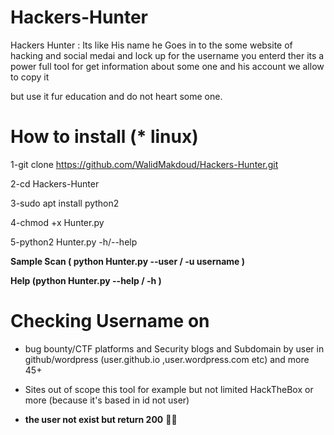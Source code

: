 # Hackers-Hunter
Hackers Hunter : Its like His name he Goes in to the some website of hacking and social medai and lock up for the username you enterd ther
its a power full tool for get information about some one and his account
we allow to copy it 

but use it fur education and do not heart some one.
# How to install (* linux)
1-git clone https://github.com/WalidMakdoud/Hackers-Hunter.git




2-cd Hackers-Hunter



3-sudo apt install python2



4-chmod +x Hunter.py



5-python2 Hunter.py -h/--help





**Sample Scan ( python Hunter.py --user / -u  username )**


**Help (python Hunter.py --help / -h )**



# Checking Username on
* bug bounty/CTF platforms and Security blogs and Subdomain by user in github/wordpress (user.github.io ,user.wordpress.com etc) and more 45+
* Sites out of scope this tool for example but not limited HackTheBox or more (because it's based in id not user)


* **the user not exist but return 200** :thinking::monocle_face:
